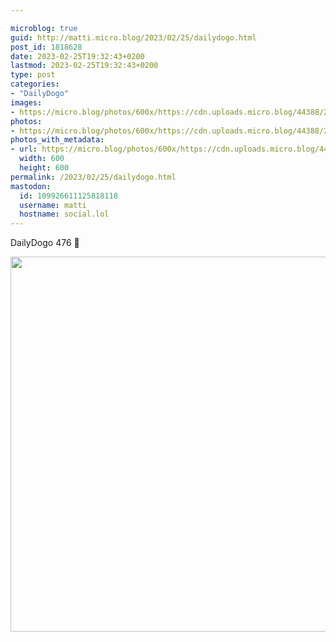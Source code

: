 ```yaml
---

microblog: true
guid: http://matti.micro.blog/2023/02/25/dailydogo.html
post_id: 1818628
date: 2023-02-25T19:32:43+0200
lastmod: 2023-02-25T19:32:43+0200
type: post
categories:
- "DailyDogo"
images:
- https://micro.blog/photos/600x/https://cdn.uploads.micro.blog/44388/2023/c116ec337a.jpg
photos:
- https://micro.blog/photos/600x/https://cdn.uploads.micro.blog/44388/2023/c116ec337a.jpg
photos_with_metadata:
- url: https://micro.blog/photos/600x/https://cdn.uploads.micro.blog/44388/2023/c116ec337a.jpg
  width: 600
  height: 600
permalink: /2023/02/25/dailydogo.html
mastodon:
  id: 109926611125818118
  username: matti
  hostname: social.lol
---
```

DailyDogo 476 🐶

<img src="https://micro.blog/photos/600x/https://blog.martin-haehnel.de/uploads/2023/c116ec337a.jpg" width="600" height="600" alt="" />
